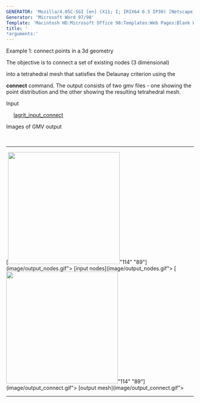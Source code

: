 ```yaml
---
GENERATOR: 'Mozilla/4.05C-SGI [en] (X11; I; IRIX64 6.5 IP30) [Netscape]'
Generator: 'Microsoft Word 97/98'
Template: 'Macintosh HD:Microsoft Office 98:Templates:Web Pages:Blank Web Page'
title: '
*arguments:'
---
```


 Example 1: connect points in a 3d geometry

  The objective is to connect a set of existing nodes (3 dimensional)

  into a tetrahedral mesh that satisfies the Delaunay criterion using
  the

  **connect** command.
  The output consists of two gmv files - one showing the point
  distribution and the other showing the resulting tetrahedral mesh.

 Input

      [lagrit\_input\_connect](../lagrit_input_connect)

 Images of GMV output

  

   ------------------------------------------------------------------------------------------------------------------------- -------------------------------------------------------------------------------------------------------------------------------
   [<img height="300" width="300" src="https://lanl.github.io/docs/assets/images/output_nodes_tn.gif">"114" "89"](image/output_nodes.gif"> [input nodes](image/output_nodes.gif">   [<img height="300" width="300" src="https://lanl.github.io/docs/assets/images/output_connect_tn.gif">"114" "89"](image/output_connect.gif"> [output mesh](image/output_connect.gif">
   ------------------------------------------------------------------------------------------------------------------------- -------------------------------------------------------------------------------------------------------------------------------


